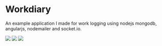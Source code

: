 # Workdiary

An example application I made for work logging using nodejs mongodb, angularjs, nodemailer and socket.io.


![](http://alpx.io/wp-content/uploads/2015/08/workdiarylogin.png)
![](http://alpx.io/wp-content/uploads/2015/08/workdiarydate.png)
![](http://alpx.io/wp-content/uploads/2015/08/workdiarylog.png)
